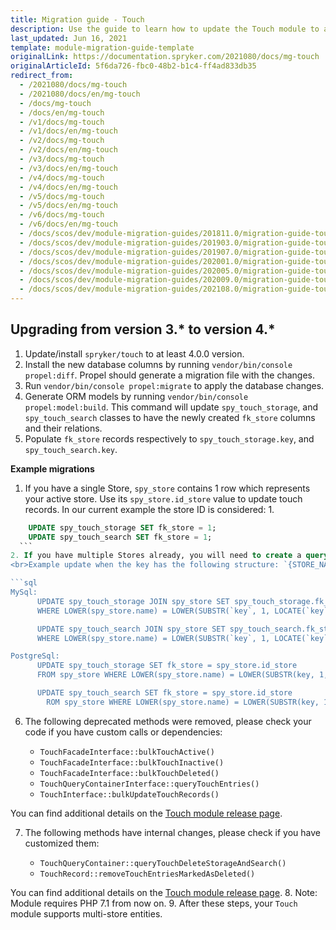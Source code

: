```yaml
---
title: Migration guide - Touch
description: Use the guide to learn how to update the Touch module to a newer version.
last_updated: Jun 16, 2021
template: module-migration-guide-template
originalLink: https://documentation.spryker.com/2021080/docs/mg-touch
originalArticleId: 5f6da726-fbc0-48b2-b1c4-ff4ad833db35
redirect_from:
  - /2021080/docs/mg-touch
  - /2021080/docs/en/mg-touch
  - /docs/mg-touch
  - /docs/en/mg-touch
  - /v1/docs/mg-touch
  - /v1/docs/en/mg-touch
  - /v2/docs/mg-touch
  - /v2/docs/en/mg-touch
  - /v3/docs/mg-touch
  - /v3/docs/en/mg-touch
  - /v4/docs/mg-touch
  - /v4/docs/en/mg-touch
  - /v5/docs/mg-touch
  - /v5/docs/en/mg-touch
  - /v6/docs/mg-touch
  - /v6/docs/en/mg-touch
  - /docs/scos/dev/module-migration-guides/201811.0/migration-guide-touch.html
  - /docs/scos/dev/module-migration-guides/201903.0/migration-guide-touch.html
  - /docs/scos/dev/module-migration-guides/201907.0/migration-guide-touch.html
  - /docs/scos/dev/module-migration-guides/202001.0/migration-guide-touch.html
  - /docs/scos/dev/module-migration-guides/202005.0/migration-guide-touch.html
  - /docs/scos/dev/module-migration-guides/202009.0/migration-guide-touch.html
  - /docs/scos/dev/module-migration-guides/202108.0/migration-guide-touch.html   
---
```


## Upgrading from version 3.* to version 4.*

1. Update/install `spryker/touch` to at least 4.0.0 version.
2. Install the new database columns by running `vendor/bin/console propel:diff`. Propel should generate a migration file with the changes.
3. Run `vendor/bin/console propel:migrate` to apply the database changes.
4. Generate ORM models by running `vendor/bin/console propel:model:build`.
This command will update `spy_touch_storage`, and `spy_touch_search` classes to have the newly created `fk_store` columns and their relations.
5. Populate `fk_store` records respectively to `spy_touch_storage.key`, and `spy_touch_search.key`.

**Example migrations**

  1. If you have a single Store, `spy_store` contains 1 row which represents your active store. Use its `spy_store.id_store` value to update touch records.
  In our current example the store ID is considered: 1.
  ```sql
      UPDATE spy_touch_storage SET fk_store = 1;
      UPDATE spy_touch_search SET fk_store = 1;
    ```
  2. If you have multiple Stores already, you will need to create a query which updates the `fk_store` values based on the records' key (if it contains the store information).
  <br>Example update when the key has the following structure: `{STORE_NAME}.{LOCALE_NAME}.{ENTITY_NAME}.{ENTITY_ID}`.

  ```sql
  MySql:
        UPDATE spy_touch_storage JOIN spy_store SET spy_touch_storage.fk_store = spy_store.id_store
        WHERE LOWER(spy_store.name) = LOWER(SUBSTR(`key`, 1, LOCATE(`key`, '.') - 1));

        UPDATE spy_touch_search JOIN spy_store SET spy_touch_search.fk_store = spy_store.id_store
        WHERE LOWER(spy_store.name) = LOWER(SUBSTR(`key`, 1, LOCATE(`key`, '.') - 1));

  PostgreSql:
        UPDATE spy_touch_storage SET fk_store = spy_store.id_store
        FROM spy_store WHERE LOWER(spy_store.name) = LOWER(SUBSTR(key, 1, STRPOS(key, '.') - 1));

        UPDATE spy_touch_search SET fk_store = spy_store.id_store
          ROM spy_store WHERE LOWER(spy_store.name) = LOWER(SUBSTR(key, 1, STRPOS(key, '.') - 1));
  ```

6. The following deprecated methods were removed, please check your code if you have custom calls or dependencies:

   * `TouchFacadeInterface::bulkTouchActive()`
   * `TouchFacadeInterface::bulkTouchInactive()`
   * `TouchFacadeInterface::bulkTouchDeleted()`
   * `TouchQueryContainerInterface::queryTouchEntries()`
   * `TouchInterface::bulkUpdateTouchRecords()`

You can find additional details on the [Touch module release page](https://github.com/spryker/touch/releases).

7. The following methods have internal changes, please check if you have customized them:

   * `TouchQueryContainer::queryTouchDeleteStorageAndSearch()`
   * `TouchRecord::removeTouchEntriesMarkedAsDeleted()`
  
  You can find additional details on the [Touch module release page](https://github.com/spryker/touch/releases).
8. Note: Module requires PHP 7.1 from now on.
9. After these steps, your `Touch` module supports multi-store entities.